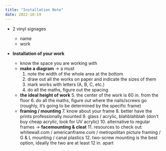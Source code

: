 ```yaml
---
title: "Installation Note"
date: 2022-10-19
---
```


- 2 vinyl signages
	- name
	- work

- **Installation of your work**
	- know the space you are working with
	- **make a diagram** → a must
		1. note the width of the whole area at the bottom
		2. draw out all the works on paper and indicate the sizes of them
		3. mark works with letters (A, B, C, etc.)
		4. do all the maths, figure out the spacing
	- **the ideal height of work**
		5. the center of the work is 60 in. from the floor
		6. do all the maths, figure out where the nails/screws go (roughly, it’s going to be determined by the specific frame)
	- **framing / mounting**
		7. know about your frame
		8. better have the prints professionally mounted
		9. glass / acrylic, blahblahblah (don’t buy cheap acrylic, look for UV acrylic)
		10. alternative to regular frames → **facemounting & cleat**
		11. resources to check out: whitewall.com / americanframe.com / metropolitan picture framing / G & L mounting / canal plastics
		12. two-screw mounting is the best option, ideally the two are at least 12 in. apart